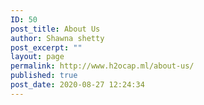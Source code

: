 ```yaml
---
ID: 50
post_title: About Us
author: Shawna shetty
post_excerpt: ""
layout: page
permalink: http://www.h2ocap.ml/about-us/
published: true
post_date: 2020-08-27 12:24:34
---
```

<!-- wp:themify-builder/canvas /-->

<!-- wp:paragraph -->
<p></p>
<!-- /wp:paragraph -->